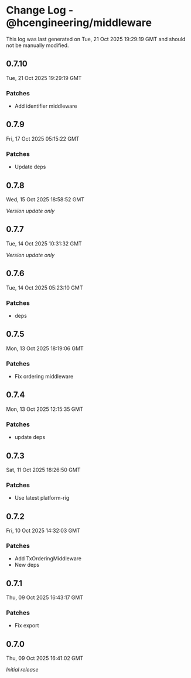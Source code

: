 # Change Log - @hcengineering/middleware

This log was last generated on Tue, 21 Oct 2025 19:29:19 GMT and should not be manually modified.

## 0.7.10
Tue, 21 Oct 2025 19:29:19 GMT

### Patches

- Add identifier middleware

## 0.7.9
Fri, 17 Oct 2025 05:15:22 GMT

### Patches

- Update deps

## 0.7.8
Wed, 15 Oct 2025 18:58:52 GMT

_Version update only_

## 0.7.7
Tue, 14 Oct 2025 10:31:32 GMT

_Version update only_

## 0.7.6
Tue, 14 Oct 2025 05:23:10 GMT

### Patches

- deps

## 0.7.5
Mon, 13 Oct 2025 18:19:06 GMT

### Patches

- Fix ordering middleware

## 0.7.4
Mon, 13 Oct 2025 12:15:35 GMT

### Patches

- update deps

## 0.7.3
Sat, 11 Oct 2025 18:26:50 GMT

### Patches

- Use latest platform-rig

## 0.7.2
Fri, 10 Oct 2025 14:32:03 GMT

### Patches

- Add TxOrderingMiddleware
- New deps

## 0.7.1
Thu, 09 Oct 2025 16:43:17 GMT

### Patches

- Fix export

## 0.7.0
Thu, 09 Oct 2025 16:41:02 GMT

_Initial release_

